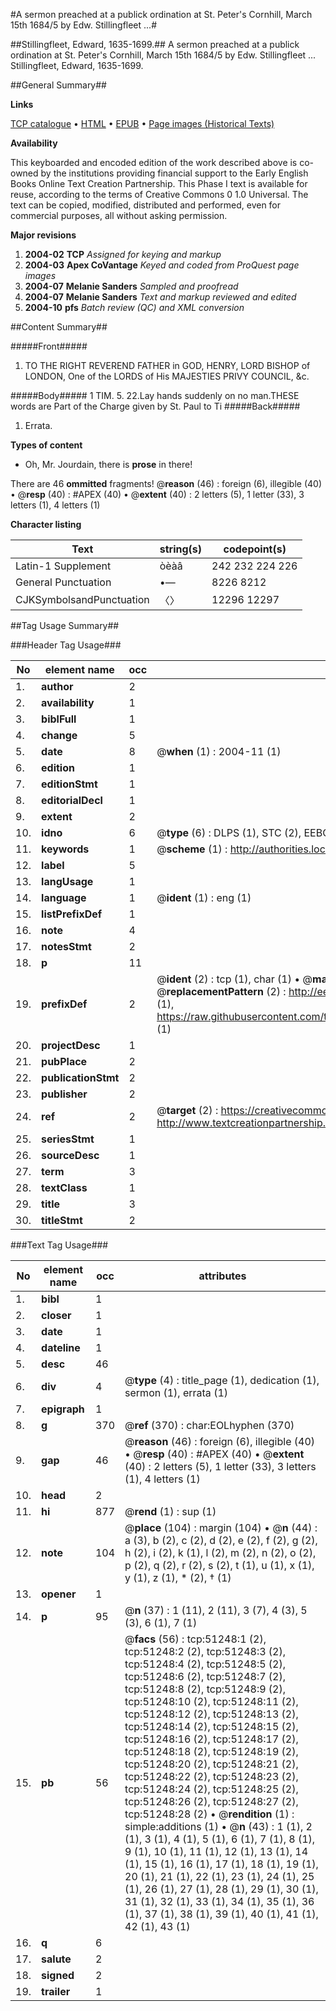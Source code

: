 #A sermon preached at a publick ordination at St. Peter's Cornhill, March 15th 1684/5 by Edw. Stillingfleet ...#

##Stillingfleet, Edward, 1635-1699.##
A sermon preached at a publick ordination at St. Peter's Cornhill, March 15th 1684/5 by Edw. Stillingfleet ...
Stillingfleet, Edward, 1635-1699.

##General Summary##

**Links**

[TCP catalogue](http://www.ota.ox.ac.uk/tcp/)  • 
[HTML](http://tei.it.ox.ac.uk/tcp/Texts-HTML/free/A61/A61617.html)  • 
[EPUB](http://tei.it.ox.ac.uk/tcp/Texts-EPUB/free/A61/A61617.epub) • 
[Page images (Historical Texts)](https://data.historicaltexts.jisc.ac.uk/view?pubId=eebo-11939689e&pageId=eebo-11939689e-51248-1)

**Availability**

This keyboarded and encoded edition of the
	       work described above is co-owned by the institutions
	       providing financial support to the Early English Books
	       Online Text Creation Partnership. This Phase I text is
	       available for reuse, according to the terms of Creative
	       Commons 0 1.0 Universal. The text can be copied,
	       modified, distributed and performed, even for
	       commercial purposes, all without asking permission.

**Major revisions**

1. __2004-02__ __TCP__ *Assigned for keying and markup*
1. __2004-03__ __Apex CoVantage__ *Keyed and coded from ProQuest page images*
1. __2004-07__ __Melanie Sanders__ *Sampled and proofread*
1. __2004-07__ __Melanie Sanders__ *Text and markup reviewed and edited*
1. __2004-10__ __pfs__ *Batch review (QC) and XML conversion*

##Content Summary##

#####Front#####

1. TO THE RIGHT REVEREND FATHER in GOD, HENRY, LORD BISHOP of LONDON, One of the LORDS of His MAJESTIES PRIVY COUNCIL, &c.

#####Body#####
1 TIM. 5. 22.Lay hands suddenly on no man.THESE words are Part of the Charge given by St. Paul to Ti
#####Back#####

1. Errata.

**Types of content**

  * Oh, Mr. Jourdain, there is **prose** in there!

There are 46 **ommitted** fragments! 
 @__reason__ (46) : foreign (6), illegible (40)  •  @__resp__ (40) : #APEX (40)  •  @__extent__ (40) : 2 letters (5), 1 letter (33), 3 letters (1), 4 letters (1)

**Character listing**


|Text|string(s)|codepoint(s)|
|---|---|---|
|Latin-1 Supplement|òèàâ|242 232 224 226|
|General Punctuation|•—|8226 8212|
|CJKSymbolsandPunctuation|〈〉|12296 12297|

##Tag Usage Summary##

###Header Tag Usage###

|No|element name|occ|attributes|
|---|---|---|---|
|1.|__author__|2||
|2.|__availability__|1||
|3.|__biblFull__|1||
|4.|__change__|5||
|5.|__date__|8| @__when__ (1) : 2004-11 (1)|
|6.|__edition__|1||
|7.|__editionStmt__|1||
|8.|__editorialDecl__|1||
|9.|__extent__|2||
|10.|__idno__|6| @__type__ (6) : DLPS (1), STC (2), EEBO-CITATION (1), OCLC (1), VID (1)|
|11.|__keywords__|1| @__scheme__ (1) : http://authorities.loc.gov/ (1)|
|12.|__label__|5||
|13.|__langUsage__|1||
|14.|__language__|1| @__ident__ (1) : eng (1)|
|15.|__listPrefixDef__|1||
|16.|__note__|4||
|17.|__notesStmt__|2||
|18.|__p__|11||
|19.|__prefixDef__|2| @__ident__ (2) : tcp (1), char (1)  •  @__matchPattern__ (2) : ([0-9\-]+):([0-9IVX]+) (1), (.+) (1)  •  @__replacementPattern__ (2) : http://eebo.chadwyck.com/downloadtiff?vid=$1&page=$2 (1), https://raw.githubusercontent.com/textcreationpartnership/Texts/master/tcpchars.xml#$1 (1)|
|20.|__projectDesc__|1||
|21.|__pubPlace__|2||
|22.|__publicationStmt__|2||
|23.|__publisher__|2||
|24.|__ref__|2| @__target__ (2) : https://creativecommons.org/publicdomain/zero/1.0/ (1), http://www.textcreationpartnership.org/docs/. (1)|
|25.|__seriesStmt__|1||
|26.|__sourceDesc__|1||
|27.|__term__|3||
|28.|__textClass__|1||
|29.|__title__|3||
|30.|__titleStmt__|2||


###Text Tag Usage###

|No|element name|occ|attributes|
|---|---|---|---|
|1.|__bibl__|1||
|2.|__closer__|1||
|3.|__date__|1||
|4.|__dateline__|1||
|5.|__desc__|46||
|6.|__div__|4| @__type__ (4) : title_page (1), dedication (1), sermon (1), errata (1)|
|7.|__epigraph__|1||
|8.|__g__|370| @__ref__ (370) : char:EOLhyphen (370)|
|9.|__gap__|46| @__reason__ (46) : foreign (6), illegible (40)  •  @__resp__ (40) : #APEX (40)  •  @__extent__ (40) : 2 letters (5), 1 letter (33), 3 letters (1), 4 letters (1)|
|10.|__head__|2||
|11.|__hi__|877| @__rend__ (1) : sup (1)|
|12.|__note__|104| @__place__ (104) : margin (104)  •  @__n__ (44) : a (3), b (2), c (2), d (2), e (2), f (2), g (2), h (2), i (2), k (1), l (2), m (2), n (2), o (2), p (2), q (2), r (2), s (2), t (1), u (1), x (1), y (1), z (1), * (2), † (1)|
|13.|__opener__|1||
|14.|__p__|95| @__n__ (37) : 1 (11), 2 (11), 3 (7), 4 (3), 5 (3), 6 (1), 7 (1)|
|15.|__pb__|56| @__facs__ (56) : tcp:51248:1 (2), tcp:51248:2 (2), tcp:51248:3 (2), tcp:51248:4 (2), tcp:51248:5 (2), tcp:51248:6 (2), tcp:51248:7 (2), tcp:51248:8 (2), tcp:51248:9 (2), tcp:51248:10 (2), tcp:51248:11 (2), tcp:51248:12 (2), tcp:51248:13 (2), tcp:51248:14 (2), tcp:51248:15 (2), tcp:51248:16 (2), tcp:51248:17 (2), tcp:51248:18 (2), tcp:51248:19 (2), tcp:51248:20 (2), tcp:51248:21 (2), tcp:51248:22 (2), tcp:51248:23 (2), tcp:51248:24 (2), tcp:51248:25 (2), tcp:51248:26 (2), tcp:51248:27 (2), tcp:51248:28 (2)  •  @__rendition__ (1) : simple:additions (1)  •  @__n__ (43) : 1 (1), 2 (1), 3 (1), 4 (1), 5 (1), 6 (1), 7 (1), 8 (1), 9 (1), 10 (1), 11 (1), 12 (1), 13 (1), 14 (1), 15 (1), 16 (1), 17 (1), 18 (1), 19 (1), 20 (1), 21 (1), 22 (1), 23 (1), 24 (1), 25 (1), 26 (1), 27 (1), 28 (1), 29 (1), 30 (1), 31 (1), 32 (1), 33 (1), 34 (1), 35 (1), 36 (1), 37 (1), 38 (1), 39 (1), 40 (1), 41 (1), 42 (1), 43 (1)|
|16.|__q__|6||
|17.|__salute__|2||
|18.|__signed__|2||
|19.|__trailer__|1||
